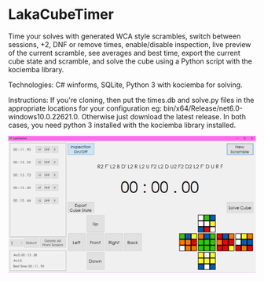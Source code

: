 # LakaCubeTimer

Time your solves with generated WCA style scrambles, switch between sessions, +2, DNF or remove times, enable/disable inspection, live preview of the current scramble, see averages and best time, export the current cube state and scramble, and solve the cube using a Python script with the kociemba library.

Technologies: C# winforms, SQLite, Python 3 with kociemba for solving.

Instructions: If you're cloning, then put the times.db and solve.py files in the appropriate locations for your configuration eg: bin/x64/Release/net6.0-windows10.0.22621.0.
Otherwise just download the latest release. In both cases, you need python 3 installed with the kociemba library installed.

![](Manual-ENG-1.png)
